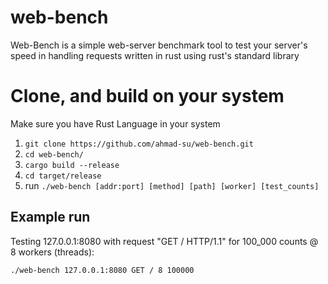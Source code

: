 # web-bench
Web-Bench is a simple web-server benchmark tool to test your server's speed in handling requests written in rust using rust's standard library

# Clone, and build on your system
Make sure you have Rust Language in your system

1. ```git clone https://github.com/ahmad-su/web-bench.git```
2. ```cd web-bench/```
3. ```cargo build --release```
4. ```cd target/release```
5. run ```./web-bench [addr:port] [method] [path] [worker] [test_counts]```

## Example run
Testing 127.0.0.1:8080 with request "GET / HTTP/1.1" for 100_000 counts @ 8 workers (threads):

```./web-bench 127.0.0.1:8080 GET / 8 100000```
